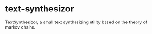 text-synthesizor
================

TextSynthesizor, a small text synthesizing utility based on the theory of markov chains.

